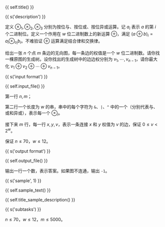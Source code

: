 {{ self.title() }}

{{ s('description') }}

定义 $\otimes_1, \otimes_2, \otimes_3$ 分别为按位与、按位或、按位异或运算。记 $a_i$ 表示 $a$ 的第 $i$ 个二进制位。定义一个作用在 $w$ 位二进制数上的新运算 $\oplus$，满足 $(a\oplus b)_i = a_i \otimes_{o_i} b_i$。不难验证 $\oplus$ 运算满足结合律和交换律。

给出一张 $n$ 个点 $m$ 条边的无向图，每一条边的权值是一个 $w$ 位二进制数。请你找一棵原图的生成树。设你找出的生成树中的边边权分别为 $v_1,\cdots,v_{n-1}$，请你最大化 $v_1\oplus v_2\oplus\cdots\oplus v_{n-1}$。

{{ s('input format') }}

{{ self.input_file() }}

第一行 $n,m$；

第二行一个长度为 $w$ 的串，串中的每个字符为 `&`、`|`、`^`  中的一个（分别代表与、或和异或），表示每一个 $\otimes_i$。

接下来 $m$ 行，每一行 $x,y,v$，表示一条连接 $x$ 和 $y$ 权值为 $v$ 的边，保证 $0\le v < 2^w$。

保证 $n\le 70$，$w\le 12$。

{{ s('output format') }}

{{ self.output_file() }}

输出一行一个数，表示答案。如果图不连通，输出 `-1`。

{{ s('sample', 1) }}

{{ self.sample_text() }}

{{ self.title_sample_description() }}

{{ s('subtasks') }}

$n\le 70$，$w\le 12$，$m\le 5000$。
